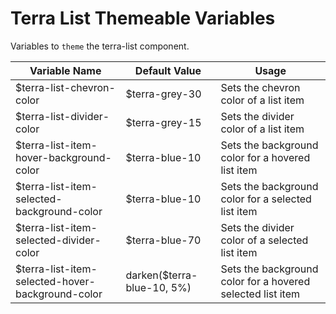 # Terra List Themeable Variables

Variables to `theme` the terra-list component.

| Variable Name | Default Value | Usage |
|---|---|----|
| $terra-list-chevron-color                        | $terra-grey-30      | Sets the chevron color of a list item |
| $terra-list-divider-color                        | $terra-grey-15      | Sets the divider color of a list item |
| $terra-list-item-hover-background-color          | $terra-blue-10      | Sets the background color for a hovered list item |
| $terra-list-item-selected-background-color       | $terra-blue-10      | Sets the background color for a selected list item  |
| $terra-list-item-selected-divider-color          | $terra-blue-70      | Sets the divider color of a selected list item |
| $terra-list-item-selected-hover-background-color | darken($terra-blue-10, 5%) | Sets the background color for a hovered selected list item  |
